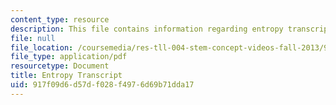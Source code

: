 ```yaml
---
content_type: resource
description: This file contains information regarding entropy transcript.
file: null
file_location: /coursemedia/res-tll-004-stem-concept-videos-fall-2013/917f09d6d57df028f4976d69b71dda17_MITRES_TLL-004F13_Entropy.pdf
file_type: application/pdf
resourcetype: Document
title: Entropy Transcript
uid: 917f09d6-d57d-f028-f497-6d69b71dda17
---
```

